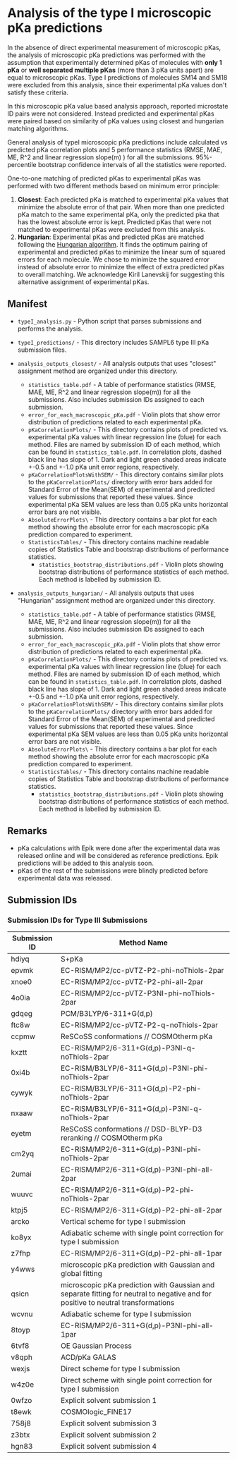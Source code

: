 # Analysis of the type I microscopic pKa predictions

In the absence of direct experimental measurement of microscopic pKas, the analysis of microscopic pKa predictions was performed with the assumption that experimentally determined pKas of molecules with **only 1 pKa** or **well separated multiple pKas** (more than 3 pKa units apart) are equal to microscopic pKas. Type I predictions of molecules SM14 and SM18 were excluded from this analysis, since their experimental pKa values don't satisfy these criteria.  

In this microscopic pKa value based analysis approach, reported microstate ID pairs were not considered. Instead predicted and experimental pKas were paired based on similarity of pKa values using closest and hungarian matching algorithms. 

General analysis of typeI microscopic pKa predictions include calculated vs predicted pKa correlation plots and 5 performance statistics (RMSE, MAE, ME, R^2 and linear regression slope(m) ) for all the submissions. 
95%-percentile bootstrap confidence intervals of all the statistics were reported. 

One-to-one matching of predicted pKas to experimental pKas was performed with two different methods based on minimum error principle:
1. **Closest**: Each predicted pKa is matched to experimental pKa values that minimize the absolute error of that pair.
When more than one predicted pKa match to the same experimental pKa, only the predicted pka that has the lowest absolute error is kept. 
Predicted pKas that were not matched to experimental pKas were excluded from this analysis.
2. **Hungarian**: Experimental pKas and predicted pKas are matched following the [Hungarian algorithm](https://docs.scipy.org/doc/scipy-0.18.1/reference/generated/scipy.optimize.linear_sum_assignment.html). It finds the optimum pairing of experimental and predicted pKas to minimize the linear sum of squared errors for each molecule. We chose to minimize the squared error instead of absolute error to minimize the effect of extra predicted pKas to overall matching. We acknowledge Kiril Lanevskij for suggesting this alternative assignment of experimental pKas.

## Manifest
- `typeI_analysis.py` - Python script that parses submissions and performs the analysis.
- `typeI_predictions/` - This directory includes SAMPL6 type III pKa submission files.

- `analysis_outputs_closest/` - All analysis outputs that uses "closest" assignment method are organized under this directory.
  - `statistics_table.pdf` - A table of performance statistics (RMSE, MAE, ME, R^2 and linear regression slope(m)) for all the submissions. Also includes submission IDs assigned to each submission.
  - `error_for_each_macroscopic_pKa.pdf` - Violin plots that show error distribution of predictions related to each experimental pKa. 
  - `pKaCorrelationPlots/` - This directory contains plots of predicted vs. experimental pKa values with linear regression line (blue) for each method. Files are named by submission ID of each method, which can be found in `statistics_table.pdf`. In correlation plots, dashed black line has slope of 1. Dark and light green shaded areas indicate +-0.5 and +-1.0 pKa unit error regions, respectively.
  - `pKaCorrelationPlotsWithSEM/` - This directory contains similar plots to the `pKaCorrelationPlots/` directory with error bars added for Standard Error of the Mean(SEM) of experimental and predicted values for submissions that reported these values. Since experimental pKa SEM values are less than 0.05 pKa units horizontal error bars are not visible.
  - `AbsoluteErrorPlots\` - This directory contains a bar plot for each method showing the absolute error for each macroscopic pKa prediction compared to experiment.
  - `StatisticsTables/` - This directory contains machine readable copies of Statistics Table and bootstrap distributions of performance statistics.  
    - `statistics_bootstrap_distributions.pdf` - Violin plots showing bootstrap distributions of performance statistics of each method. Each method is labelled by submission ID.
    
- `analysis_outputs_hungarian/` -  All analysis outputs that uses "Hungarian" assignment method are organized under this directory.
  - `statistics_table.pdf` - A table of performance statistics (RMSE, MAE, ME, R^2 and linear regression slope(m)) for all the submissions. Also includes submission IDs assigned to each submission.
  - `error_for_each_macroscopic_pKa.pdf` - Violin plots that show error distribution of predictions related to each experimental pKa. 
  - `pKaCorrelationPlots/` - This directory contains plots of predicted vs. experimental pKa values with linear regression line (blue) for each method. Files are named by submission ID of each method, which can be found in `statistics_table.pdf`. In correlation plots, dashed black line has slope of 1. Dark and light green shaded areas indicate +-0.5 and +-1.0 pKa unit error regions, respectively.
  - `pKaCorrelationPlotsWithSEM/` - This directory contains similar plots to the `pKaCorrelationPlots/` directory with error bars added for Standard Error of the Mean(SEM) of experimental and predicted values for submissions that reported these values. Since experimental pKa SEM values are less than 0.05 pKa units horizontal error bars are not visible.
  - `AbsoluteErrorPlots\` - This directory contains a bar plot for each method showing the absolute error for each macroscopic pKa prediction compared to experiment.
  - `StatisticsTables/` - This directory contains machine readable copies of Statistics Table and bootstrap distributions of performance statistics.  
    - `statistics_bootstrap_distributions.pdf` - Violin plots showing bootstrap distributions of performance statistics of each method. Each method is labelled by submission ID.

## Remarks
- pKa calculations with Epik were done after the experimental data was released online and will be considered as reference predictions. Epik predictions will be added to this analysis soon.
- pKas of the rest of the submissions were blindly predicted before experimental data was released.


## Submission IDs
### Submission IDs for Type III Submissions
| Submission ID | Method Name |
|---------------|-------------|
| hdiyq |	S+pKa |
| epvmk |	EC-RISM/MP2/cc-pVTZ-P2-phi-noThiols-2par |
| xnoe0 |	EC-RISM/MP2/cc-pVTZ-P2-phi-all-2par |
| 4o0ia |	EC-RISM/MP2/cc-pVTZ-P3NI-phi-noThiols-2par |
| gdqeg	| PCM/B3LYP/6-311+G(d,p) |
| ftc8w	| EC-RISM/MP2/cc-pVTZ-P2-q-noThiols-2par |
| ccpmw	| ReSCoSS conformations // COSMOtherm pKa |
| kxztt	| EC-RISM/MP2/6-311+G(d,p)-P3NI-q-noThiols-2par |
| 0xi4b	| EC-RISM/B3LYP/6-311+G(d,p)-P3NI-phi-noThiols-2par |
| cywyk	| EC-RISM/B3LYP/6-311+G(d,p)-P2-phi-noThiols-2par |
| nxaaw	| EC-RISM/B3LYP/6-311+G(d,p)-P3NI-q-noThiols-2par |
| eyetm	| ReSCoSS conformations // DSD-BLYP-D3 reranking // COSMOtherm pKa |
| cm2yq	| EC-RISM/MP2/6-311+G(d,p)-P3NI-phi-noThiols-2par |
| 2umai	| EC-RISM/MP2/6-311+G(d,p)-P3NI-phi-all-2par |
| wuuvc	| EC-RISM/MP2/6-311+G(d,p)-P2-phi-noThiols-2par |
| ktpj5	| EC-RISM/MP2/6-311+G(d,p)-P2-phi-all-2par |
| arcko	| Vertical scheme for type I submission |
| ko8yx	| Adiabatic scheme with single point correction for type I submission |
| z7fhp	| EC-RISM/MP2/6-311+G(d,p)-P2-phi-all-1par |
| y4wws	| microscopic pKa prediction with Gaussian and global fitting |
| qsicn |	microscopic pKa prediction with Gaussian and separate fitting for neutral to negative and for positive to neutral transformations |
| wcvnu	| Adiabatic scheme for type I submission |
| 8toyp	| EC-RISM/MP2/6-311+G(d,p)-P3NI-phi-all-1par |
| 6tvf8	| OE Gaussian Process |
| v8qph	| ACD/pKa GALAS |
| wexjs	| Direct scheme for type I submission |
| w4z0e	| Direct scheme with single point correction for type I submission |
| 0wfzo	| Explicit solvent submission 1 |
| t8ewk	| COSMOlogic_FINE17 |
| 758j8	| Explicit solvent submission 3 |
| z3btx	| Explicit solvent submission 2 |
| hgn83	| Explicit solvent submission 4 |

